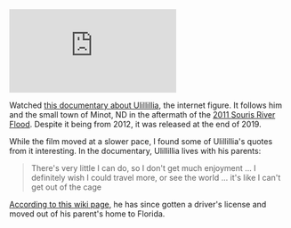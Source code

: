 
<!--
The Platform Master
20200104 17:02
-->
<iframe class="youtube" src="https://www.youtube-nocookie.com/embed/QFLJEIrfx9U" frameborder="0" allow="accelerometer; autoplay; encrypted-media; gyroscope; picture-in-picture" allowfullscreen></iframe>

Watched [this documentary about Ulillillia](https://www.youtube.com/watch?v=QFLJEIrfx9U), the internet figure. It follows him and the small town of Minot, ND in the aftermath of the [2011 Souris River Flood](https://en.wikipedia.org/wiki/2011_Souris_River_flood). Despite it being from 2012, it was released at the end of 2019.

While the film moved at a slower pace, I found some of Ulillillia's quotes from it interesting. In the documentary, Ulillillia lives with his parents:

> There's very little I can do, so I don't get much enjoyment ... I definitely wish I could travel more, or see the world ... it's like I can't get out of the cage

[According to this wiki page](https://ulillillia.fandom.com/wiki/Ulillillia), he has since gotten a driver's license and moved out of his parent's home to Florida.
